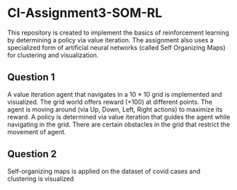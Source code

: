 # CI-Assignment3-SOM-RL
This repository is created to implement the basics of reinforcement learning by determining a policy via value iteration. The assignment also uses a specialized form of artificial neural networks (called Self Organizing Maps) for clustering and visualization.

## Question 1
A value iteration agent that navigates in a 10 * 10 grid is implemented and visualized. The grid world offers reward (+100) at different points. The agent is moving around (via Up, Down, Left, Right actions) to maximize its reward. A policy is determined via value iteration that guides the agent while navigating in the grid. There are certain obstacles in the grid that restrict the movement of agent. 

## Question 2
Self-organizing maps is applied on the dataset of covid cases and clustering is visualized 
